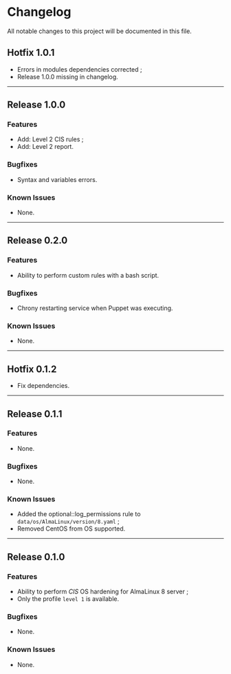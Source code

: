 # Changelog
All notable changes to this project will be documented in this file.

## Hotfix 1.0.1
* Errors in modules dependencies corrected ;
* Release 1.0.0 missing in changelog.

---

## Release 1.0.0
### Features
* Add: Level 2 CIS rules ;
* Add: Level 2 report.

### Bugfixes
* Syntax and variables errors.

### Known Issues
* None.

---

## Release 0.2.0
### Features
* Ability to perform custom rules with a bash script.

### Bugfixes
* Chrony restarting service when Puppet was executing.

### Known Issues
* None.

---

## Hotfix 0.1.2
* Fix dependencies.

---

## Release 0.1.1
### Features
* None.

### Bugfixes
* None.

### Known Issues
* Added the optional::log_permissions rule to `data/os/AlmaLinux/version/8.yaml` ;
* Removed CentOS from OS supported.

---

## Release 0.1.0
### Features
* Ability to perform *CIS* OS hardening for AlmaLinux 8 server ;
* Only the profile `level 1` is available.

### Bugfixes
* None.

### Known Issues
* None.
